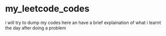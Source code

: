 # my_leetcode_codes

i will try to dump my codes here an have a brief explaination of what i learnt the day after doing a problem

